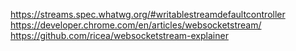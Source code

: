 https://streams.spec.whatwg.org/#writablestreamdefaultcontroller
https://developer.chrome.com/en/articles/websocketstream/
https://github.com/ricea/websocketstream-explainer
